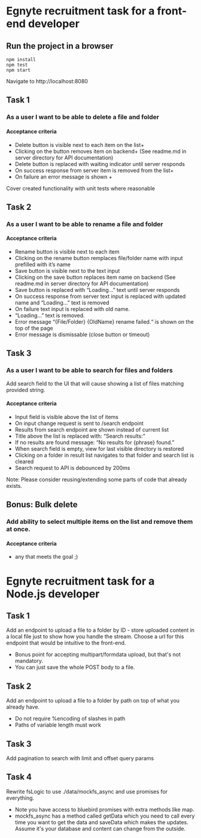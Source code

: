 # Egnyte recruitment task for a front-end developer


## Run the project in a browser
```
npm install
npm test
npm start
```
Navigate to http://localhost:8080


## Task 1
### As a user I want to be able to delete a file and folder
#### Acceptance criteria
* Delete button is visible next to each item on the list+
* Clicking on the button removes item on backend+
(See readme.md in server directory for API documentation)
* Delete button is replaced with waiting indicator until server responds
* On success response from server item is removed from the list+
* On failure an error message is shown +


Cover created functionality with unit tests where reasonable

## Task 2
### As a user I want to be able to rename a file and folder
#### Acceptance criteria
* Rename button is visible next to each item
* Clicking on the rename button remplaces file/folder name with input prefilled with it’s name
* Save button is visible next to the text input
* Clicking on the save button replaces item name on backend
(See readme.md in server directory for API documentation)
* Save button is replaced with “Loading…” text until server responds
* On success response from server text input is replaced with updated name and “Loading…” text is removed
* On failure text input is replaced with old name.
* “Loading…” text is removed.
* Error message “{File/Folder} {OldName} rename failed.“ is shown on the top of the page
* Error message is dismissable (close button or timeout)

## Task 3
### As a user I want to be able to search for files and folders

Add search field to the UI that will cause showing a list of files matching provided string.
#### Acceptance criteria
* Input field is visible above the list of items
* On input change request is sent to /search endpoint
* Results from search endpoint are shown instead of current list
* Title above the list is replaced with: “Search results:”
* If no results are found message: “No results for {phrase} found.”
* When search field is empty, view for last visible directory is restored
* Clicking on a folder in result list navigates to that folder and search list is cleared
* Search request to API is debounced by 200ms

Note: Please consider reusing/extending some parts of code that already exists.

## Bonus: Bulk delete
### Add ability to select multiple items on the list and remove them at once.
#### Acceptance criteria
* any that meets the goal ;)


# Egnyte recruitment task for a Node.js developer

## Task 1
Add an endpoint to upload a file to a folder by ID - store uploaded content in a local file just to show how you handle the stream. Choose a url for this endpoint that would be intuitive to the front-end.
 - Bonus point for accepting multipart/formdata upload, but that's not mandatory.
 - You can just save the whole POST body to a file.

## Task 2
Add an endpoint to upload a file to a folder by path on top of what you already have.
 - Do not require %encoding of slashes in path
 - Paths of variable length must work

## Task 3
Add pagination to search with limit and offset query params

## Task 4
Rewrite fsLogic to use ./data/mockfs_async and use promises for everything.
 - Note you have access to bluebird promises with extra methods like map.
 - mockfs_async has a method called getData which you need to call every time you want to get the data and saveData which makes the updates. Assume it's your database and content can change from the outside.
